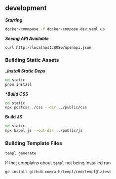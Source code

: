 ## development

_**Starting**_

```sh
docker-commpose -f docker-compose.dev.yaml up
```

_**Seeing API Available**_

```sh
curl http://localhost:8080/openapi.json
```

### Building Static Assets

__**Install Static Deps**_

```sh
cd static
pnpm install
```

__**Build CSS*__

```sh
cd static
npx postcss ./css --dir ../public/css
```

__**Build JS**__

```sh
cd static
npx babel js --out-dir ../public/js
```

### Building Template Files

```sh
templ generate
```

If that complains about `templ` not being installed run

```sh
go install github.com/a-h/templ/cmd/templ@latest
```
